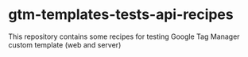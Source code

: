 # gtm-templates-tests-api-recipes
This repository contains some recipes for testing Google Tag Manager custom template (web and server)

